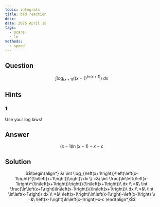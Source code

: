 ```yaml
---
topic: integrals
title: bad reaction
desc: 
date: 2025 April 18
tags:
  - scare
  - ln
methods:
  - speed
---
```



## Question
```math
\int \log_{\left(x+1\right)}\left(\left(x-1\right)^{\ln\left(x+1\right)}\right)\ dx
```


## Hints

### 1
Use your log laws!


## Answer
```math
\left(x-1\right)\ln\left(x-1\right)-x-c
```


## Solution

```math
\begin{align*}
  &\ \int \log_{\left(x+1\right)}\left(\left(x-1\right)^{\ln\left(x+1\right)}\right)\ dx
  \\ =&\ \int \frac{\ln\left(\left(x-1\right)^{\ln\left(x+1\right)}\right)}{\ln\left(x+1\right)}\ dx
  \\ =&\ \int \frac{\ln\left(x+1\right)\ln\left(x-1\right)}{\ln\left(x+1\right)}\ dx
  \\ =&\ \int \ln\left(x-1\right)\ dx
  \\ =&\ \left(x-1\right)\ln\left(x-1\right)-\left(x-1\right)
  \\ =&\ \left(x-1\right)\ln\left(x-1\right)-x-c
\end{align*}
```
